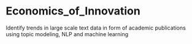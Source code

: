 # Economics_of_Innovation
Identify trends in large scale text data in form of academic publications using topic modeling, NLP and machine learning 

